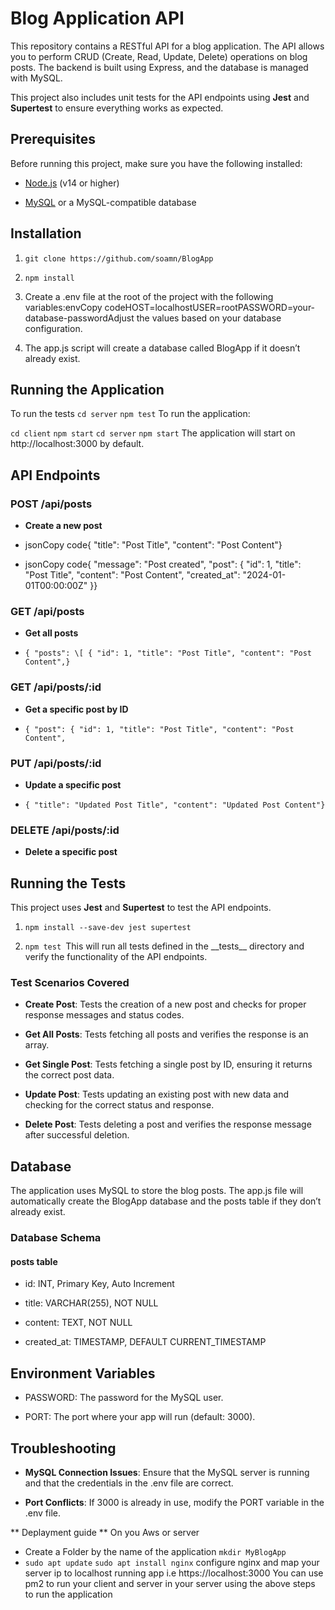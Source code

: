 Blog Application API
====================

This repository contains a RESTful API for a blog application. The API allows you to perform CRUD (Create, Read, Update, Delete) operations on blog posts. The backend is built using Express, and the database is managed with MySQL.

This project also includes unit tests for the API endpoints using **Jest** and **Supertest** to ensure everything works as expected.

Prerequisites
-------------

Before running this project, make sure you have the following installed:

*   [Node.js](https://nodejs.org/) (v14 or higher)
    
*   [MySQL](https://www.mysql.com/) or a MySQL-compatible database
    

Installation
------------

1.  ` git clone https://github.com/soamn/BlogApp `
    
2.  `npm install`
    
3.  Create a .env file at the root of the project with the following variables:envCopy codeHOST=localhostUSER=rootPASSWORD=your-database-passwordAdjust the values based on your database configuration.
    
4.  The app.js script will create a database called BlogApp if it doesn’t already exist.
    

Running the Application
-----------------------
To run the tests
` cd server `
` npm test ` 
To run the application:

` cd client `
` npm start `
` cd server `
` npm start `
The application will start on http://localhost:3000 by default.

API Endpoints
-------------

### POST /api/posts

*   **Create a new post**
    
*   jsonCopy code{ "title": "Post Title", "content": "Post Content"}
    
*   jsonCopy code{ "message": "Post created", "post": { "id": 1, "title": "Post Title", "content": "Post Content", "created\_at": "2024-01-01T00:00:00Z" }}
    

### GET /api/posts

*   **Get all posts**
    
*   `{ "posts": \[ { "id": 1, "title": "Post Title", "content": "Post Content",} `
    

### GET /api/posts/:id

*   **Get a specific post by ID**
    
*   `{ "post": { "id": 1, "title": "Post Title", "content": "Post Content", `
    

### PUT /api/posts/:id

*   **Update a specific post**
    
*   `{ "title": "Updated Post Title", "content": "Updated Post Content"}`
    
    

### DELETE /api/posts/:id

*   **Delete a specific post**
    
    

Running the Tests
-----------------

This project uses **Jest** and **Supertest** to test the API endpoints.

1. `npm install --save-dev jest supertest`
    
2.  `npm test `This will run all tests defined in the \_\_tests\_\_ directory and verify the functionality of the API endpoints.
    

### Test Scenarios Covered

*   **Create Post**: Tests the creation of a new post and checks for proper response messages and status codes.
    
*   **Get All Posts**: Tests fetching all posts and verifies the response is an array.
    
*   **Get Single Post**: Tests fetching a single post by ID, ensuring it returns the correct post data.
    
*   **Update Post**: Tests updating an existing post with new data and checking for the correct status and response.
    
*   **Delete Post**: Tests deleting a post and verifies the response message after successful deletion.
    

Database
--------

The application uses MySQL to store the blog posts. The app.js file will automatically create the BlogApp database and the posts table if they don’t already exist.

### Database Schema

#### posts table

*   id: INT, Primary Key, Auto Increment
    
*   title: VARCHAR(255), NOT NULL
    
*   content: TEXT, NOT NULL
    
*   created\_at: TIMESTAMP, DEFAULT CURRENT\_TIMESTAMP
    

Environment Variables
---------------------


    
*   PASSWORD: The password for the MySQL user.
    
*   PORT: The port where your app will run (default: 3000).
    

Troubleshooting
---------------

*   **MySQL Connection Issues**: Ensure that the MySQL server is running and that the credentials in the .env file are correct.
    
*   **Port Conflicts**: If 3000 is already in use, modify the PORT variable in the .env file.


** Deplayment guide **
On you Aws or server 
*    Create a Folder by the name of the application ` mkdir MyBlogApp `
*    `sudo apt update`
     ` sudo apt install nginx `
  configure nginx and map your server ip to localhost running app i.e https://localhost:3000
  You can use pm2 to run your client and server in your server using the above steps to run the application
